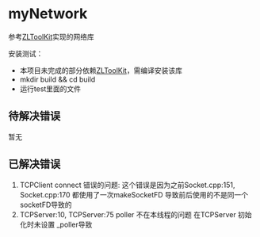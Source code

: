 # myNetwork

参考[ZLToolKit](https://github.com/ZLMediaKit/ZLToolKit)实现的网络库

安装测试：

- 本项目未完成的部分依赖[ZLToolKit](https://github.com/ZLMediaKit/ZLToolKit)，需编译安装该库
- mkdir build && cd build
- 运行test里面的文件

## 待解决错误

暂无

## 已解决错误

1. TCPClient connect 错误的问题:
   这个错误是因为之前Socket.cpp:151, Socket.cpp:170 都使用了一次makeSocketFD 导致前后使用的不是同一个socketFD导致的
2. TCPServer:10, TCPServer:75 poller 不在本线程的问题
   在TCPServer 初始化时未设置 _poller导致
